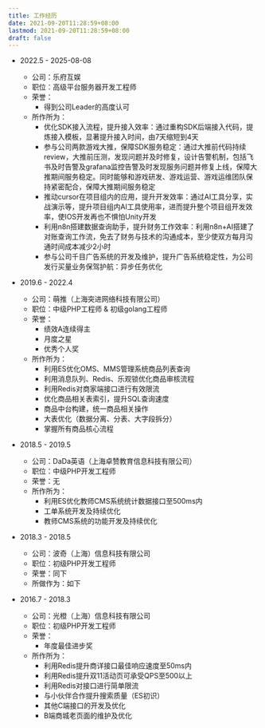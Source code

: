 ```yaml
---
title: 工作经历
date: 2021-09-20T11:28:59+08:00
lastmod: 2021-09-20T11:28:59+08:00
draft: false
---
```


<!--more-->

- 2022.5 - 2025-08-08
  - 公司：乐府互娱
  - 职位：高级平台服务器开发工程师
  - 荣誉：
    - 得到公司Leader的高度认可
  - 所作所为：
    - 优化SDK接入流程，提升接入效率：通过重构SDK后端接入代码，提炼接入模板，显著提升接入时间，由7天缩短到4天
    - 参与公司两款游戏大推，保障SDK服务稳定：通过大推前代码持续review，大推前压测，发现问题并及时修复，设计告警机制，包括飞书及时告警及grafana监控告警及时发现服务问题并修复上线，保障大推期间服务稳定。同时能够和游戏研发、游戏运营、游戏运维团队保持紧密配合，保障大推期间服务稳定
    - 推动cursor在项目组内的应用，提升开发效率：通过AI工具分享，实战演示等，提升项目组内AI工具使用率，进而提升整个项目组开发效率，使IOS开发再也不惧怕Unity开发
    - 利用n8n搭建数据查询助手，提升财务工作效率：利用n8n+AI搭建了对账查询工作流，免去了财务与技术的沟通成本，至少使双方每月沟通时间成本减少2小时
    - 参与公司千目广告系统的开发及维护，提升广告系统稳定性，为公司发行买量业务保驾护航：异步任务优化

- 2019.6 - 2022.4
  - 公司：萌推（上海突进网络科技有限公司）
  - 职位：中级PHP工程师 & 初级golang工程师
  - 荣誉：
    - 绩效A连续得主
    - 月度之星
    - 优秀个人奖
  - 所作所为：
    - 利用ES优化OMS、MMS管理系统商品列表查询
    - 利用消息队列、Redis、乐观锁优化商品审核流程
    - 利用Redis对商家端接口进行有效限流
    - 优化商品相关表索引，提升SQL查询速度
    - 商品中台构建，统一商品相关操作
    - 大表优化（数据分离、分表、大字段拆分）
    - 掌握所有商品核心流程

- 2018.5 - 2019.5
  - 公司：DaDa英语（上海卓赞教育信息科技有限公司）
  - 职位：中级PHP开发工程师
  - 荣誉：无
  - 所作所为：
    - 利用ES优化教师CMS系统统计数据接口至500ms内
    - 工单系统开发及持续优化
    - 教师CMS系统的功能开发及持续优化

- 2018.3 - 2018.5
  - 公司：波奇（上海）信息科技有限公司
  - 职位：初级PHP开发工程师
  - 荣誉：同下
  - 所做作为：如下

- 2016.7 - 2018.3
  - 公司：光橙（上海）信息科技有限公司
  - 职位：初级PHP开发工程师
  - 荣誉：
    - 年度最佳进步奖
  - 所作所为：
    - 利用Redis提升商详接口最佳响应速度至50ms内
    - 利用Redis提升双11活动页可承受QPS至500以上
    - 利用Redis对接口进行简单限流
    - 与小伙伴合作提升搜索质量（ES初识）
    - 其他C端接口的开发及优化
    - B端商城老页面的维护及优化
